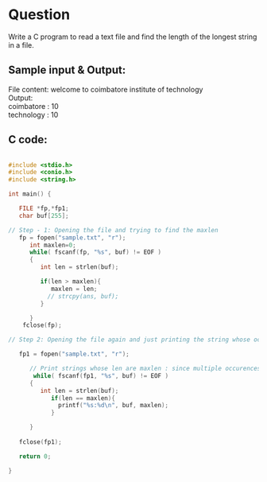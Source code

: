 # Question

Write a C program to read a text file and find the length of the longest string in a file.
<br>
## Sample input & Output:
File content: welcome to coimbatore institute of technology
<br>
Output:  <br>
coimbatore : 10 <br>
technology : 10

## C code:

```c

#include <stdio.h>
#include <conio.h>
#include <string.h>

int main() {

   FILE *fp,*fp1;
   char buf[255];

// Step - 1: Opening the file and trying to find the maxlen 
   fp = fopen("sample.txt", "r");
      int maxlen=0; 
      while( fscanf(fp, "%s", buf) != EOF )
      {
         int len = strlen(buf);

         if(len > maxlen){
            maxlen = len;
           // strcpy(ans, buf);
         }

      }
    fclose(fp);

// Step 2: Opening the file again and just printing the string whose occurences matches maxlen

   fp1 = fopen("sample.txt", "r");

      // Print strings whose len are maxlen : since multiple occurences may exists
       while( fscanf(fp1, "%s", buf) != EOF )
      {
         int len = strlen(buf);
            if(len == maxlen){
              printf("%s:%d\n", buf, maxlen);
            }

      }
      
   fclose(fp1);

   return 0;

}
```
